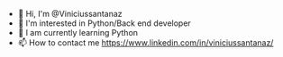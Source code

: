 - 👋 Hi, I'm @Viniciussantanaz
- 👀 I'm interested in Python/Back end developer
- 🌱 I am currently learning Python
- 📫 How to contact me
https://www.linkedin.com/in/viniciussantanaz/
